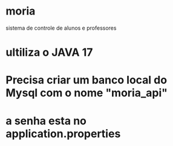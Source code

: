 # moria
sistema de controle de alunos e professores 

# ultiliza o JAVA 17
# Precisa criar um banco local do Mysql com o nome "moria_api"
# a senha esta no application.properties
